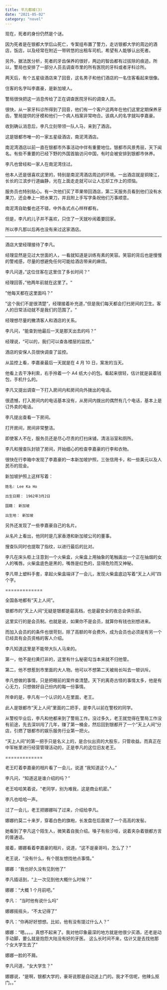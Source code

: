 ```yaml
---
title: 平凡都城(3)
date: "2021-05-02"
category: "novel"
---
```


现在，死者的身份仍然是个谜。

因为死者是在银都大学后山死亡，专案组布置了警力，走访银都大学的周边的酒店，饭店，以及经常在附近一带转悠的出租车司机，希望有人能够认出死者。

另外，据法医分析，死者的牙齿保养的很好，两边的智齿都有过拔除的痕迹。所以，警局也安排了一部分人员去调查市里的所有医院的牙科或者牙科诊所。

两天后，有个五星级酒店来了回音，这名男子和他们酒店的一名住客看起来很像。

住客的名字叫李嘉豪，是新加坡人。

警局很快把这一消息传给了正在调查医院牙科的调查人员。

很快，从一家牙科诊所得到了回音，他们有一个客户这两年在他们这里定期保养牙齿，警局提供的牙模和他们一个病人档案非常吻合。该病人的名字就叫李嘉豪。

收到确认消息后，李凡立刻带领一队人马，来到了酒店。

这是银都市唯一的一家五星级酒店，南泥湾酒店。

南泥湾酒店以前一直在银都市外事活动中伴有重要地位。银都市风景秀丽，天下闻名。有些不重要的已经下野的外国首脑访问中国，有时会被安排到银都市休养。

李凡也曾经和一家人在南泥湾住过。

他本人还是很喜欢这里的，特别是南泥湾酒店周边的环境。一出酒店就是铜陵江，长长的江滨步行道幽静，光在上面走走就可以让人忘却工作上的烦恼。

服务员也特别贴心。有一次他们买了苹果带回酒店，第二天服务员看到他们没有水果刀，还会奉上一把水果刀，并且附上手写字条祝他们万事顺意。

南泥湾自助餐也还不错，中外各式点心样样都有。

但是，李凡的儿子并不喜欢，只住了一天就吵闹着要回家。

所以李凡那以后再也没有来过这家酒店。

---

酒店大堂经理接待了李凡。

经理显然是见过大世面的人，一看就知道是训练有素的笑容。笑容的背后也是慢慢的警戒感，尽量的想避免任何可能给酒店带来的麻烦。

李凡问道，”这位住客在这里住了多长时间？“

经理回答，”他两年前就在这里了。“

”他每天都在这里面吗？“

”这个我们不是很清楚“，经理接着补充道，”但是我们每天都会打扫房间的卫生。客人的日常活动就不是我们的范围了。“

经理想尽量的撇清客人和酒店的关系。

李凡问，“能查到他最后一天是那天出去的吗？”

经理说，“可以的，我们可以查各楼层的监控。”

酒店的安保人员很快调查了监控。

从监控上看，李嘉豪最后一天就是在 4 月 10 日，案发的当天。

他看上去干净利索，右手拎着一个 A4 纸大小的包。看起来很轻，估计就是装着钱包，手机什么的。

李凡又提出调查一下打入房间内和房间向外拨出的电话。

很遗憾，打入房间内的电话基本没有，从房间内拨出的偶然有几个电话，基本上是订外卖的电话。

李凡提出查看一下房间。

打开房间，房间非常整洁。

即使客人不在，服务员还是尽心尽责的打扫床铺，清洁浴室和厕所。

李凡和搜查队封锁了房间，开始细心的检查李嘉豪的行李和衣物。

很快在行李箱中发现了李嘉豪的一本新加坡护照，三张信用卡，和一些美元以及人民币的现金。

新加坡护照上这样写着：

    姓名: Lee Ka Ho

    出生日期： 1962年3月2日

    国籍： 新加坡

    出生地： 新加坡

另外还发现了一些李嘉豪自己的名片。

从名片上看出，他同时是几家香港和新加坡公司的董事。

搜查队同时也提取了指纹，以进行最后的比对。

李凡在床头柜上注意到一个火柴盒，火柴盒上用抽象的笔触画出一个正在抽烟的女人的嘴唇。火柴盒底色是黑的，嘴唇是红色的，显得危险而又神秘。

李凡带上塑料手套，拿起火柴盒端详了一会儿，发现火柴盒底边写着“天上人间”四个字。

=============

全国各地都有“天上人间”。

银都市的”天上人间“无疑是银都是最高档，也是最安全的夜总会俱乐部。

这里实行的是会员制。也就是说，如果你不是会员，就算你有钱也别想进来。

而加入会员的的条件也很苛刻，除了高额的年会费外，成为会员也必须是有另一个已经具有会员资格的客人介绍。

李凡知道这里是不能带大队人马来的。

第一，他不是扫黄打非的，这里有什么秘密勾当本来就不归他管。

第二，他不想惹到市里面的大人物。他可以不想第二天被局长叫去一顿训斥。

李凡想做的事情，只是把眼前的案件查清楚。天下的离奇古怪的事情太多，他是有心无力，只想做好自己份内的每一份事情。

所幸的是，李凡有一个认识的人在里面，老王。

此人是银都市“天上人间”里面的二把手，是李凡以前在警校的同学。

从警校毕业后，李凡和他都来到了警局工作。没过多久，老王就觉得在警局工作没有前途，先去深圳闯了几年，赚了第一桶金，然后回到银都开了一个”天上人间“分店，引燃了银都市的娱乐服务行业第一把火。

“天上人间”的第一把手只是名义上的，是合伙出资的大股东，只管收益。而真正在中军帐里进行经营管理活动的，正是李凡的这位旧友老王。

=============

老王盯着李嘉豪的相片看了一会儿，说道 “我知道这个人。”

李凡问，“知道这是谁介绍的吗？”

老王哈哈笑着说，“老同学，别为难我，这是商业机密。”

李凡也哈哈一声。

过了一会儿，老王把娜娜叫了过来，介绍给李凡。

娜娜约莫二十来岁，穿着白色的旗袍，长发盘在后面做了一个高高的发髻。

她看到了李凡这个陌生人，微笑着自我介绍。嗓子有些沙哑，说着夹杂着银都方言的普通话。

接着，娜娜看着李嘉豪的相片，说道，“这不是豪哥吗，怎么了？”

老王说，“没有什么，有个朋友想找他点事情。”

娜娜：“我也好久没有见到他了”

李凡插话到，“上一次见到他大概什么时候？”

娜娜：“大概 1 个月前吧。”

李凡： “当时他有说什么吗”

娜娜摇摇头，“不太记得了”

李凡：“你再好好想想。比如，他有没有提过什么人？”

娜娜：“嗯。。。。真想不起来了。我对他印象最深的地方就是他很少买酒，还老是动手动脚，要么就是抱怨大陆没有好的牙医。 这么长时间不来，估计又是去找他那个女大学生去了”

娜娜一脸的不屑。

李凡问道，“女大学生？”

娜娜说，“是啊，银都大学的，豪哥说那是自动送上门的。我才不信呢，他辣么抠门。。”
